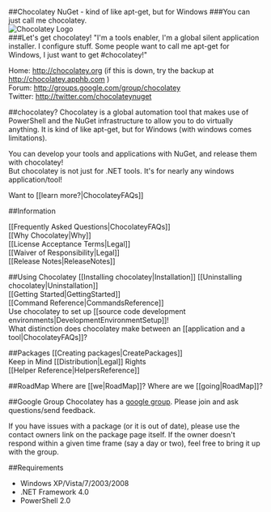 ##Chocolatey NuGet - kind of like apt-get, but for Windows
###You can just call me chocolatey.  
![Chocolatey Logo](https://github.com/chocolatey/chocolatey/wiki/images/chocolateyicon.gif "Chocolatey")  
###Let's get chocolatey!
"I'm a tools enabler, I'm a global silent application installer. I configure stuff. Some people want to call me apt-get for Windows, I just want to get #chocolatey!"  
  
Home: http://chocolatey.org (if this is down, try the backup at http://chocolatey.apphb.com )  
Forum: http://groups.google.com/group/chocolatey  
Twitter: http://twitter.com/chocolateynuget  
  
##chocolatey?
Chocolatey is a global automation tool that makes use of PowerShell and the NuGet infrastructure to allow you to do virtually anything. It is kind of like apt-get, but for Windows (with windows comes limitations).  
  
You can develop your tools and applications with NuGet, and release them with chocolatey!  
But chocolatey is not just for .NET tools. It's for nearly any windows application/tool!  

Want to [[learn more?|ChocolateyFAQs]]  

##Information

[[Frequently Asked Questions|ChocolateyFAQs]]  
[[Why Chocolatey|Why]]  
[[License Acceptance Terms|Legal]]  
[[Waiver of Responsibility|Legal]]  
[[Release Notes|ReleaseNotes]]

##Using Chocolatey
[[Installing chocolatey|Installation]]
[[Uninstalling chocolatey|Uninstallation]]  
[[Getting Started|GettingStarted]]  
[[Command Reference|CommandsReference]]  
Use chocolatey to set up [[source code development environments|DevelopmentEnvironmentSetup]]!  
What distinction does chocolatey make between an [[application and a tool|ChocolateyFAQs]]?   
  
##Packages
[[Creating packages|CreatePackages]]  
Keep in Mind [[Distribution|Legal]] Rights  
[[Helper Reference|HelpersReference]]  
  
##RoadMap
Where are [[we|RoadMap]]? Where are we [[going|RoadMap]]?
  
##Google Group
Chocolatey has a [google group](http://groups.google.com/group/chocolatey). Please join and ask questions/send feedback.  
  
If you have issues with a package (or it is out of date), please use the contact owners link on the package page itself. If the owner doesn't respond within a given time frame (say a day or two), feel free to bring it up with the group.  
  
##Requirements
 * Windows XP/Vista/7/2003/2008  
 * .NET Framework 4.0  
 * PowerShell 2.0  